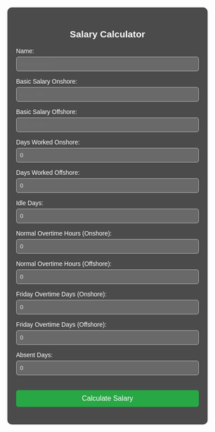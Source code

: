 <!DOCTYPE html>
<html lang="en">
<head>
  <meta name="google-site-verification" content="AIa4brVmDEemQMxzaZnn_NK--GqzPsNniOFmoCnMhNc" />
  <meta charset="UTF-8">
  <meta name="viewport" content="width=device-width, initial-scale=1.0">
  <title>Salary Calculator</title>
  <style>
    input[type="number"], input[type="text"] {    
      width: 100%;
      padding: 8px; 
      margin-top: 5px;
      opacity: 0.85;
      background-color: rgba(255, 255, 255, 0.2);
      color: #fff;
      border: 1px solid #ccc;
      border-radius: 5px;
    }
    body {
      font-family: Arial, sans-serif;
      background-image: url('https://lh3.googleusercontent.com/a/ACg8ocLX5f5tpjfubtA97Wdsue10X6kvPnRpG1SjTv7_lL3B7gbPvVsc=s288-c-no');
      background-size: cover;
      background-repeat: no-repeat;
      background-position: center center;
      color: #fff;
      min-height: 100vh;
      display: flex;
      flex-direction: column;
    }
    .container {
      max-width: 600px;
      margin: 50px auto;
      background-color: rgba(0, 0, 0, 0.7);
      padding: 20px;
      border-radius: 10px;
    }
    h2 {
      text-align: center;
    }
    label {
      display: block;
      margin-top: 15px;
    }
    button {
      margin-top: 20px;
      padding: 10px;
      width: 100%;
      background-color: #28a745;
      color: white;
      font-size: 16px;
      border: none;
      border-radius: 5px;
      cursor: pointer;
    }
    .result {
      margin-top: 20px;
      font-size: 18px;
    }
    footer {
      text-align: center;
      padding: 15px;
      margin-top: auto;
      background-color: rgba(0, 0, 0, 0.6);
      color: #ccc;
      font-size: 14px;
    }
  </style>
</head>
<body>
<div class="container">
  <h2>Salary Calculator</h2>
  <label>Name:
    <input type="text" id="userName" placeholder="James-monis">
  </label>
  <label>Basic Salary Onshore:
    <input type="number" id="basicOnshore" placeholder="e.g., 1400">
  </label>
  <label>Basic Salary Offshore:
    <input type="number" id="basicOffshore" placeholder="e.g., 1500">
  </label>
  <label>Days Worked Onshore:
    <input type="number" id="onshoreDays" value="0">
  </label>
  <label>Days Worked Offshore:
    <input type="number" id="offshoreDays" value="0">
  </label>
  <label>Idle Days:
    <input type="number" id="idleDays" value="0">
  </label>
  <label>Normal Overtime Hours (Onshore):
    <input type="number" id="normalOtOnshore" value="0">
  </label>
  <label>Normal Overtime Hours (Offshore):
    <input type="number" id="normalOtOffshore" value="0">
  </label>
  <label>Friday Overtime Days (Onshore):
    <input type="number" id="fridayOtOnshore" value="0">
  </label>
  <label>Friday Overtime Days (Offshore):
    <input type="number" id="fridayOtOffshore" value="0">
  </label>
  <label>Absent Days:
    <input type="number" id="absentDays" value="0">
  </label>

  <button onclick="calculateSalary()">Calculate Salary</button>

  <div class="result" id="result"></div>
</div>

<footer>
  &copy; Copyright - Major Noon - All rights reserved
</footer>

<script>
  function calculateSalary() {
    const name = document.getElementById('userName').value;
    const basicOnshore = +document.getElementById('basicOnshore').value || 0;
    const basicOffshore = +document.getElementById('basicOffshore').value || 0;
    const onshoreDays = +document.getElementById('onshoreDays').value;
    const offshoreDays = +document.getElementById('offshoreDays').value;
    const idleDays = +document.getElementById('idleDays').value;
    const normalOtOnshore = +document.getElementById('normalOtOnshore').value;
    const normalOtOffshore = +document.getElementById('normalOtOffshore').value;
    const fridayOtOnshore = +document.getElementById('fridayOtOnshore').value;
    const fridayOtOffshore = +document.getElementById('fridayOtOffshore').value;
    const absentDays = +document.getElementById('absentDays').value;

    const idleSalary = 1000;

    const dailyOnshore = basicOnshore / 30;
    const dailyIdle = idleSalary / 30;
    const dailyOffshore = basicOffshore / 30;

    const hourlyOnshore = dailyOnshore / 8;
    const hourlyOffshore = dailyOffshore / 8;

    const normalOtRate = 1.25;
    const fridayOtRate = 1.5;
    const fridayOtHours = 12;

    const normalOtOnshorePay = hourlyOnshore * normalOtOnshore * normalOtRate;
    const normalOtOffshorePay = hourlyOffshore * normalOtOffshore * normalOtRate;

    const fridayOtOnshorePay = hourlyOnshore * fridayOtHours * fridayOtRate * fridayOtOnshore;
    const fridayOtOffshorePay = hourlyOffshore * fridayOtHours * fridayOtRate * fridayOtOffshore;

    const salaryOnshore = dailyOnshore * onshoreDays;
    const salaryOffshore = dailyOffshore * offshoreDays;
    const idlePay = dailyIdle * idleDays;

    const deduction = dailyOnshore * absentDays;

    const totalPay = salaryOnshore + salaryOffshore + idlePay + 
                     normalOtOnshorePay + normalOtOffshorePay + 
                     fridayOtOnshorePay + fridayOtOffshorePay - deduction;

    // ✅ FIXED THIS LINE
    document.getElementById('result').innerText = `Total Salary: QAR ${totalPay.toFixed(2)}`;

    // Optional: Send to Google Form (keep only if working and configured)
    /*
    const formUrl = 'https://docs.google.com/forms/d/e/1FAIpQLSfAZLFiWylrs7dK81jz0_U8bNMuDUaFd9WHC7XvmMSey9rJrw/formResponse';
    const formData = new FormData();
    formData.append('entry.123456789', name);
    ...
    fetch(formUrl, {
      method: 'POST',
      mode: 'no-cors',
      body: formData
    });
    */
  }
</script>
</body>
</html>

